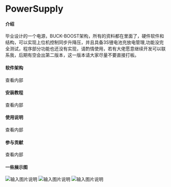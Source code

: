 # PowerSupply

#### 介绍
毕业设计的一个电源，BUCK-BOOST架构，所有的资料都在里面了，硬件软件和结构，可以实现上位机控制同步升降压，并且具备3S锂电池充放电管理,功能没完全测试，程序部分功能也还没有实现，请酌情使用，若有大佬愿意继续开发可以联系我，后期有空会出第二版本，这一版本请大家尽量不要直接打板。

#### 软件架构
查看内部


#### 安装教程
查看内部

#### 使用说明
查看内部

#### 参与贡献
查看内部


#### 一些展示图

![输入图片说明](https://images.gitee.com/uploads/images/2021/0601/134001_9cfb0a6d_7907609.png "图片1.png")
![输入图片说明](https://images.gitee.com/uploads/images/2021/0601/134010_d6e246bf_7907609.jpeg "图片2.jpg")
![输入图片说明](https://images.gitee.com/uploads/images/2021/0601/134018_94e11f71_7907609.jpeg "图片3.jpg")